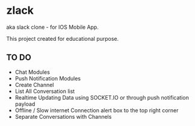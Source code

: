# zlack
aka slack clone - for IOS Mobile App.

This project created for educational purpose.

## TO DO
* Chat Modules
* Push Notification Modules
* Create Channel
* List All Conversation list
* Realtime Updating Data using SOCKET.IO or through push notification payload
* Offline / Slow internet Connection alert box to the top right corner
* Separate Conversations with Channels
